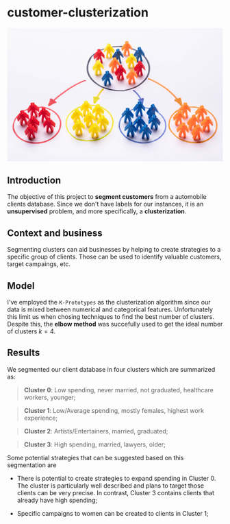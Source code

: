 # customer-clusterization

<div align="center">
  
![customer-segmentation](img/customer-segmentation.jpg)
  
</div>

## Introduction 

The objective of this project to **segment customers** from a automobile clients database. Since we don't have labels for our instances, it is an **unsupervised** problem, and more specifically, a **clusterization**.

## Context and business

Segmenting clusters can aid businesses by helping to create strategies to a specific group of clients. Those can be used to identify valuable customers, target campaings, etc.

## Model

I've employed the `K-Prototypes` as the clusterization algorithm since our data is mixed between numerical and categorical features. Unfortunately this limit us when chosing techniques to find the best number of clusters. Despite this, the **elbow method** was succefully used to get the ideal number of clusters $k = 4$.

## Results

We segmented our client database in four clusters which are summarized as:

> **Cluster 0**: Low spending, never married, not graduated, healthcare workers, younger;

> **Cluster 1**: Low/Average spending, mostly females, highest work experience;

> **Cluster 2**: Artists/Entertainers, married, graduated;

> **Cluster 3**: High spending, married, lawyers, older;


Some potential strategies that can be suggested based on this segmentation are

* There is potential to create strategies to expand spending in Cluster 0. The cluster is particularly well described and plans to target those clients can be very precise. In contrast, Cluster 3 contains clients that already have high spending;

* Specific campaigns to women can be created to clients in Cluster 1;
